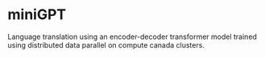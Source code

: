 # miniGPT

Language translation using an encoder-decoder transformer model trained using distributed data parallel on compute canada clusters.
